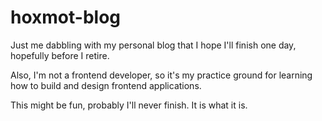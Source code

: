 # hoxmot-blog

Just me dabbling with my personal blog that I hope I'll finish one day, hopefully before I retire.

Also, I'm not a frontend developer, so it's my practice ground for learning how to build and design frontend applications.

This might be fun, probably I'll never finish. It is what it is.
